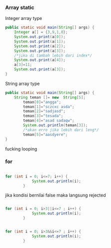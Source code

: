### Array static

Integer array type

``` java
public static void main(String[] args) {
	Integer a[] = {3,9,1,0};
	System.out.print(a[0]);
	System.out.print(a[1]);
	System.out.print(a[2]);
	System.out.print(a[3]);
	/*jika di tambah lebih dari index*/
	System.out.print(a[4]);
	a[3]=11;
	System.out.print(a[3]);
}

```

String array type

```java
public static void main(String[] args) {
	String teman []= new  String[5];
        teman[0]="angga";
        teman[1]="sczcxc asda";
        teman[2]="sadjasd";
        teman[3]="tesada";
        teman[4]="asad sadaqw";
        System.out.println(teman[3]);
        /*akan erro jika lebih dari leng*/
        teman[5]="aasdyere";
}
```

fucking looping
### for

```java

for (int i = 0; i<=7; i++) {
            System.out.println(i);
        }
```

jika kondisi bernilai false maka langsung rejected

```java

for (int i = 0; i>3||i<=7 ; i++) {
            System.out.println(i);
        }
```

```java

for (int i = 0; i>3&&i<=7 ; i++) {
            System.out.println(i);
        }
```
